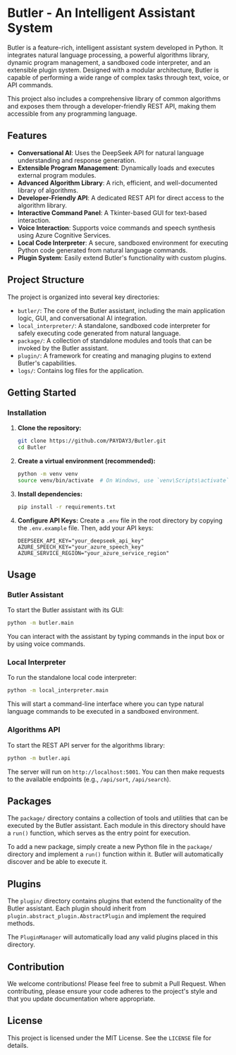 # Butler - An Intelligent Assistant System

Butler is a feature-rich, intelligent assistant system developed in Python. It integrates natural language processing, a powerful algorithms library, dynamic program management, a sandboxed code interpreter, and an extensible plugin system. Designed with a modular architecture, Butler is capable of performing a wide range of complex tasks through text, voice, or API commands.

This project also includes a comprehensive library of common algorithms and exposes them through a developer-friendly REST API, making them accessible from any programming language.

## Features

*   **Conversational AI**: Uses the DeepSeek API for natural language understanding and response generation.
*   **Extensible Program Management**: Dynamically loads and executes external program modules.
*   **Advanced Algorithm Library**: A rich, efficient, and well-documented library of algorithms.
*   **Developer-Friendly API**: A dedicated REST API for direct access to the algorithm library.
*   **Interactive Command Panel**: A Tkinter-based GUI for text-based interaction.
*   **Voice Interaction**: Supports voice commands and speech synthesis using Azure Cognitive Services.
*   **Local Code Interpreter**: A secure, sandboxed environment for executing Python code generated from natural language commands.
*   **Plugin System**: Easily extend Butler's functionality with custom plugins.

## Project Structure

The project is organized into several key directories:

*   `butler/`: The core of the Butler assistant, including the main application logic, GUI, and conversational AI integration.
*   `local_interpreter/`: A standalone, sandboxed code interpreter for safely executing code generated from natural language.
*   `package/`: A collection of standalone modules and tools that can be invoked by the Butler assistant.
*   `plugin/`: A framework for creating and managing plugins to extend Butler's capabilities.
*   `logs/`: Contains log files for the application.

## Getting Started

### Installation

1.  **Clone the repository:**
    ```bash
    git clone https://github.com/PAYDAY3/Butler.git
    cd Butler
    ```

2.  **Create a virtual environment (recommended):**
    ```bash
    python -m venv venv
    source venv/bin/activate  # On Windows, use `venv\Scripts\activate`
    ```

3.  **Install dependencies:**
    ```bash
    pip install -r requirements.txt
    ```

4.  **Configure API Keys:**
    Create a `.env` file in the root directory by copying the `.env.example` file. Then, add your API keys:
    ```
    DEEPSEEK_API_KEY="your_deepseek_api_key"
    AZURE_SPEECH_KEY="your_azure_speech_key"
    AZURE_SERVICE_REGION="your_azure_service_region"
    ```

## Usage

### Butler Assistant

To start the Butler assistant with its GUI:

```bash
python -m butler.main
```

You can interact with the assistant by typing commands in the input box or by using voice commands.

### Local Interpreter

To run the standalone local code interpreter:

```bash
python -m local_interpreter.main
```

This will start a command-line interface where you can type natural language commands to be executed in a sandboxed environment.

### Algorithms API

To start the REST API server for the algorithms library:

```bash
python -m butler.api
```

The server will run on `http://localhost:5001`. You can then make requests to the available endpoints (e.g., `/api/sort`, `/api/search`).

## Packages

The `package/` directory contains a collection of tools and utilities that can be executed by the Butler assistant. Each module in this directory should have a `run()` function, which serves as the entry point for execution.

To add a new package, simply create a new Python file in the `package/` directory and implement a `run()` function within it. Butler will automatically discover and be able to execute it.

## Plugins

The `plugin/` directory contains plugins that extend the functionality of the Butler assistant. Each plugin should inherit from `plugin.abstract_plugin.AbstractPlugin` and implement the required methods.

The `PluginManager` will automatically load any valid plugins placed in this directory.

## Contribution

We welcome contributions! Please feel free to submit a Pull Request. When contributing, please ensure your code adheres to the project's style and that you update documentation where appropriate.

## License

This project is licensed under the MIT License. See the `LICENSE` file for details.
